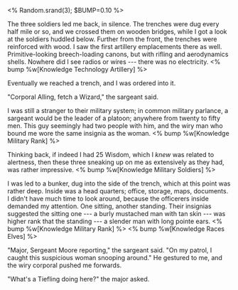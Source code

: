 <% Random.srand(3); $BUMP=0.10 %>

<!-- # Long Jacket -->

The three soldiers led me back, in silence. The trenches were dug every half
mile or so, and we crossed them on wooden bridges, while I got a look at the
soldiers huddled below. Further from the front, the trenches were reinforced
with wood. I saw the first artillery emplacements there as well.
Primitive-looking breech-loading canons, but with rifling and aerodynamics shells.
Nowhere did I see radios or wires --- there was no electricity.
<% bump %w[Knowledge Technology Artillery] %>

Eventually we reached a trench, and I was ordered into it.

"Corporal Alling, fetch a Wizard," the sargeant said.

I was still a stranger to their military system; in common military parlance,
a sargeant would be the leader of a platoon; anywhere from twenty to fifty men.
This guy seemingly had two people with him, and the wiry man who bound me wore
the same insignia as the woman.
<% bump %w[Knowledge Military Rank] %>

Thinking back, if indeed I had 25 Wisdom, which I _knew_ was related to alertness,
then these three sneaking up on me as extensively as they had, was rather impressive.
<% bump %w[Knowledge Military Soldiers] %>

I was led to a bunker, dug into the side of the trench, which at this point was
rather deep. Inside was a head quarters; office, storage, maps, documents. I didn't
have much time to look around, because the officerers inside demanded my attention.
One sitting, another standing. Their insignias suggested the sitting one --- a burly 
mustached man with tan skin --- was higher rank that the standing --- a slender man
with long pointe ears.
<% bump %w[Knowledge Military Rank] %>
<% bump %w[Knowledge Races Elves] %>

"Major, Sergeant Moore reporting," the sargeant said. "On my patrol, I caught this
suspicious woman snooping around." He gestured to me, and the wiry corporal pushed me
forwards.

"What's a Tiefling doing here?" the major asked. 
